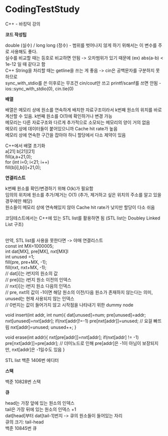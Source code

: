 # CodingTestStudy

C++ - 바킹덕 강의

<b>코드 작성팁</b>

double (실수) / long long (정수) - 범위를 벗어나지 않게 하기 위해서는 이 변수를 주로 사용해도 좋다.  <br>
실수를 비교할 때는 등호로 비교하면 안됨 -> 오차범위가 있기 때문에 (ex) abs(a-b) < 1e-12 일 때 같다고 함  <br>
C++ String을 처리할 때는 getline을 쓰는 게 좋음 -> cin은 공백문자를 구분하지 못하므로  <br>
sync_with_stdio를 쓴 이후로는 무조건 cin/cout만 쓰고 printf/scanf를 쓰면 안됨 - ios::sync_with_stdio(0), cin.tie(0)  <br>

<b>배열</b>

배열은 메모리 상에 원소를 연속하게 배치한 자료구조이라서 k번째 원소의 위치를 바로 계산할 수 있음. k번째 원소를 O(1)에 확인하거나 변경 가능  <br>
메모리는 다른 자료구조와 다르게 추가적으로 소모되는 메모리의 양이 거의 없음  <br>
메모리 상에 데이터들이 붙어있으니까 Cache hit rate가 높음 <br> 
메모리 상에 연속한 구간을 잡아야 하니 할당에서 다소 제약이 있음  <br>

C++에서 배열 초기화  <br>
a[21] b[21][21]  <br>
fill(a,a+21,0);  <br>
for (int i=0; i<21; i++)  <br>
  fill(b[i],b[i]+21,0); <br>
  
 <b>연결리스트</b>
 
 k번째 원소를 확인/변경하기 위해 O(k)가 필요함  <br>
 임의의 위치에 원소를 추가/제거는 O(1) (추가, 제거하고 싶은 위치의 주소를 알고 있을 경우에만 해당) <br>
 원소들이 메모리 상에 연속해있지 않아 Cache hit rate가 낮지만 할당이 다소 쉬움 <br>
 
 코딩테스트에서는 C++에 있는 STL list를 활용하면 됨 (STL list는 Doubley Linked List 구조) <br> <br>
 
 만약, STL list를 사용을 못한다면 -> 야매 연결리스트 <br>
 const int MX=1000005; <br>
 int dat[MX], pre[MX], nxt[MX]l <br>
 int unused =1; <br>
 fill(pre, pre+MX, -1); <br>
 fill(nxt, nxt+MX, -1); <br>
 // dat[i]는 i번지의 원소의 값 <br>
 // pre[i]는 i번지 원소 이전의 인덱스 <br>
 // nxt[i]는 i번지 원소 다음의 인덱스 <br>
 // pre, nxt의 값이 -1이면 해당 원소의 이전/다음 원소가 존재하지 않는다는 의미, unused는 현재 사용되지 않는 인덱스 <br>
 // 0번지는 값이 들어가지 않고 시작점을 나타내기 위한 dummy node <br>
 
 void insert(int addr, int num){
    dat[unused]=num;
    pre[unused]=addr;
    nxt[unused]=nxt[addr];
    if(nxt[addr]!=-1) pre[nxt[addr]]=unused; // 요걸 빠뜨림
    nxt[addr]=unused;
    unused++;
 }
 
 void erase(int addr){
    nxt[pre[addr]]=nxt[addr];
    if(nxt[addr] != -1) pre[nxt[addr]]=pre[addr]; // 더미노드로 인해 pre[addr]은 -1이 아님이 보장되지만, nxt[addr]은 -1일수도 있음
 }
 
STL list
백준 1406번 에디터

<b>스택</b>

백준 10828번 스택

<b>큐</b>

head는 가장 앞에 있는 원소의 인덱스 <br>
tail은 가장 뒤에 있는 원소의 인덱스 +1 <br>
dat[head]부터 dat[tail-1]번지 -> 큐의 원소들이 들어있는 자리 <br>
큐의 크기: tail-head <br>
백준 10845번 큐
